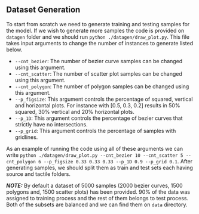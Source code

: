 ## Dataset Generation
To start from scratch we need to generate training and testing samples for the model.
If we wish to generate more samples the code is provided on `datagen` folder and we should run `python ./datagen/draw_plot.py`. This file takes input arguments to change the number of instances to generate listed below.

- `--cnt_bezier`: The number of bezier curve samples can be changed using this argument.
- `--cnt_scatter`: The number of scatter plot samples can be changed using this argument.
- `--cnt_polygon`: The number of polygon samples can be changed using this argument.
- `--p_figsize`: This argument controls the percentage of squared, vertical and horizontal plots. For instance with [0.5, 0.3, 0.2] results in 50% squared, 30% vertical and 20% horizontal plots.
- `--p_1D`: This argument controls the percentage of bezier curves that strictly have no intersections. 
- `--p_grid`: This argument controls the percentage of samples with gridlines.

As an example of running the code using all of these arguments we can write `python ./datagen/draw_plot.py --cnt_bezier 10 --cnt_scatter 5 --cnt_polygon 6 --p_figsize 0.33 0.33 0.33 --p_1D 0.9 --p_grid 0.1`. After generating samples, we should split them as train and test sets each having source and tactile folders.

**_NOTE:_** By default a dataset of 5000 samples (2000 bezier curves, 1500 polygons and, 1500 scatter plots) has been provided. 90% of the data was assigned to training process and the rest of them belongs to test process. Both of the subsets are balanced and we can find them on `data` directory.
